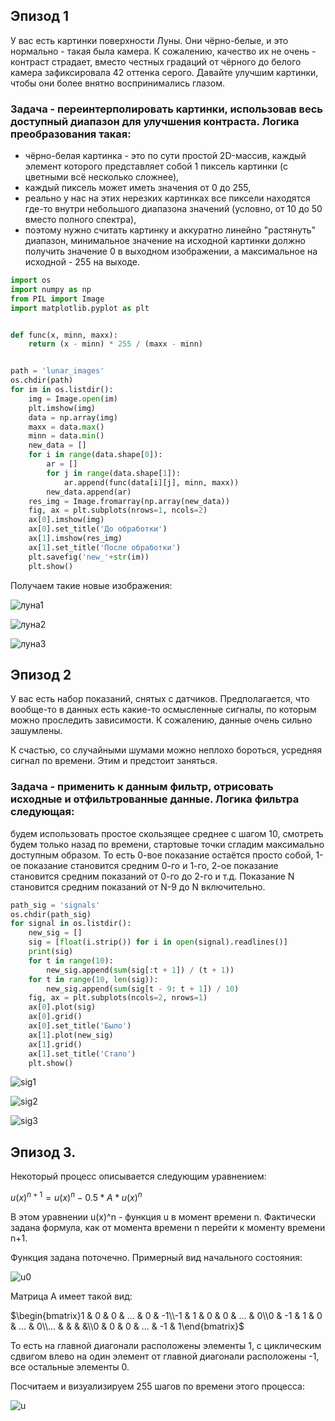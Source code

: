 ## Эпизод 1
У вас есть картинки поверхности Луны. Они чёрно-белые, и это нормально - такая была камера. К сожалению, качество их не очень - контраст страдает, вместо честных градаций от чёрного до белого камера зафиксировала 42 оттенка серого. Давайте улучшим картинки, чтобы они более внятно воспринимались глазом.

### Задача - переинтерполировать картинки, использовав весь доступный диапазон для улучшения контраста. Логика преобразования такая:

* чёрно-белая картинка - это по сути простой 2D-массив, каждый элемент которого представляет собой 1 пиксель картинки (с цветными всё несколько сложнее),
* каждый пиксель может иметь значения от 0 до 255,
* реально у нас на этих нерезких картинках все пиксели находятся где-то внутри небольшого диапазона значений (условно, от 10 до 50 вместо полного спектра),
* поэтому нужно считать картинку и аккуратно линейно "растянуть" диапазон, минимальное значение на исходной картинки должно получить значение 0 в выходном изображении, а максимальное на исходной - 255 на выходе.

```Python
import os
import numpy as np
from PIL import Image
import matplotlib.pyplot as plt


def func(x, minn, maxx):
    return (x - minn) * 255 / (maxx - minn)


path = 'lunar_images'
os.chdir(path)
for im in os.listdir():
    img = Image.open(im)
    plt.imshow(img)
    data = np.array(img)
    maxx = data.max()
    minn = data.min()
    new_data = []
    for i in range(data.shape[0]):
        ar = []
        for j in range(data.shape[1]):
            ar.append(func(data[i][j], minn, maxx))
        new_data.append(ar)
    res_img = Image.fromarray(np.array(new_data))
    fig, ax = plt.subplots(nrows=1, ncols=2)
    ax[0].imshow(img)
    ax[0].set_title('До обработки')
    ax[1].imshow(res_img)
    ax[1].set_title('После обработки')
    plt.savefig('new_'+str(im))
    plt.show()
```

Получаем такие новые изображения:

![луна1](new_lunar01.jpg)

![луна2](new_lunar02.jpg)

![луна3](new_lunar03.jpg)


## Эпизод 2
У вас есть набор показаний, снятых с датчиков. Предполагается, что вообще-то в данных есть какие-то осмысленные сигналы, по которым можно проследить зависимости. К сожалению, данные очень сильно зашумлены.

К счастью, со случайными шумами можно неплохо бороться, усредняя сигнал по времени. Этим и предстоит заняться.

### Задача - применить к данным фильтр, отрисовать исходные и отфильтрованные данные. Логика фильтра следующая:

будем использовать простое скользящее среднее с шагом 10,
смотреть будем только назад по времени,
стартовые точки сгладим максимально доступным образом.
То есть 0-вое показание остаётся просто собой, 1-ое показание становится средним 0-го и 1-го, 2-ое показание становится средним показаний от 0-го до 2-го и т.д. Показание N становится средним показаний от N-9 до N включительно.

```Python
path_sig = 'signals'
os.chdir(path_sig)
for signal in os.listdir():
    new_sig = []
    sig = [float(i.strip()) for i in open(signal).readlines()]
    print(sig)
    for t in range(10):
        new_sig.append(sum(sig[:t + 1]) / (t + 1))
    for t in range(10, len(sig)):
        new_sig.append(sum(sig[t - 9: t + 1]) / 10)
    fig, ax = plt.subplots(ncols=2, nrows=1)
    ax[0].plot(sig)
    ax[0].grid()
    ax[0].set_title('Было')
    ax[1].plot(new_sig)
    ax[1].grid()
    ax[1].set_title('Стало')
    plt.show()
```

![sig1](new_signal01.jpg)

![sig2](new_signal02.jpg)

![sig3](new_signal03.jpg)


## Эпизод 3.
Некоторый процесс описывается следующим уравнением:

$u(x)^{n+1} = u(x)^n - 0.5 * A * u(x)^n$

В этом уравнении u(x)^n - функция u в момент времени n. Фактически задана формула, как от момента времени n перейти к моменту времени n+1.

Функция задана поточечно. Примерный вид начального состояния:

![u0](u0.png)

Матрица A имеет такой вид:

 $\begin{bmatrix}1 & 0 & 0 & ... & 0 & -1\\-1 & 1 & 0 & 0 & ... & 0\\0 & -1 & 1 & 0 & ... & 0\\... &  &  &  &\\0 & 0 & 0 & ... & -1 & 1\end{bmatrix}$

То есть на главной диагонали расположены элементы 1, с циклическим сдвигом влево на один элемент от главной диагонали расположены -1, все остальные элементы 0.

Посчитаем и визуализируем 255 шагов по времени этого процесса:

![u](u.gif)
